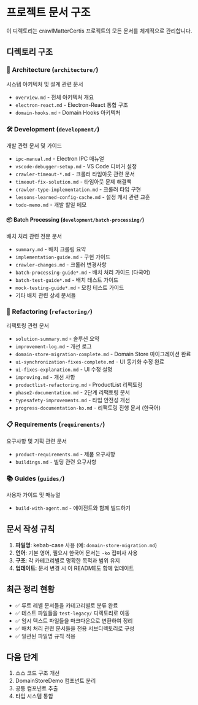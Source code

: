 # 프로젝트 문서 구조

이 디렉토리는 crawlMatterCertis 프로젝트의 모든 문서를 체계적으로 관리합니다.

## 디렉토리 구조

### 📐 Architecture (`architecture/`)
시스템 아키텍처 및 설계 관련 문서
- `overview.md` - 전체 아키텍처 개요
- `electron-react.md` - Electron-React 통합 구조
- `domain-hooks.md` - Domain Hooks 아키텍처

### 🛠️ Development (`development/`)
개발 관련 문서 및 가이드
- `ipc-manual.md` - Electron IPC 매뉴얼
- `vscode-debugger-setup.md` - VS Code 디버거 설정
- `crawler-timeout-*.md` - 크롤러 타임아웃 관련 문서
- `timeout-fix-solution.md` - 타임아웃 문제 해결책
- `crawler-type-implementation.md` - 크롤러 타입 구현
- `lessons-learned-config-cache.md` - 설정 캐시 관련 교훈
- `todo-memo.md` - 개발 할일 메모

#### 📦 Batch Processing (`development/batch-processing/`)
배치 처리 관련 전문 문서
- `summary.md` - 배치 크롤링 요약
- `implementation-guide.md` - 구현 가이드
- `crawler-changes.md` - 크롤러 변경사항
- `batch-processing-guide*.md` - 배치 처리 가이드 (다국어)
- `batch-test-guide*.md` - 배치 테스트 가이드
- `mock-testing-guide*.md` - 모킹 테스트 가이드
- 기타 배치 관련 상세 문서들

### 🔄 Refactoring (`refactoring/`)
리팩토링 관련 문서
- `solution-summary.md` - 솔루션 요약
- `improvement-log.md` - 개선 로그
- `domain-store-migration-complete.md` - Domain Store 마이그레이션 완료
- `ui-synchronization-fixes-complete.md` - UI 동기화 수정 완료
- `ui-fixes-explanation.md` - UI 수정 설명
- `improving.md` - 개선 사항
- `productlist-refactoring.md` - ProductList 리팩토링
- `phase2-documentation.md` - 2단계 리팩토링 문서
- `typesafety-improvements.md` - 타입 안전성 개선
- `progress-documentation-ko.md` - 리팩토링 진행 문서 (한국어)

### 📋 Requirements (`requirements/`)
요구사항 및 기획 관련 문서
- `product-requirements.md` - 제품 요구사항
- `buildings.md` - 빌딩 관련 요구사항

### 📚 Guides (`guides/`)
사용자 가이드 및 매뉴얼
- `build-with-agent.md` - 에이전트와 함께 빌드하기

## 문서 작성 규칙

1. **파일명**: kebab-case 사용 (예: `domain-store-migration.md`)
2. **언어**: 기본 영어, 필요시 한국어 문서는 `-ko` 접미사 사용
3. **구조**: 각 카테고리별로 명확한 목적과 범위 유지
4. **업데이트**: 문서 변경 시 이 README도 함께 업데이트

## 최근 정리 현황

- ✅ 루트 레벨 문서들을 카테고리별로 분류 완료
- ✅ 테스트 파일들을 `test-legacy/` 디렉토리로 이동
- ✅ 임시 텍스트 파일들을 마크다운으로 변환하여 정리
- ✅ 배치 처리 관련 문서들을 전용 서브디렉토리로 구성
- ✅ 일관된 파일명 규칙 적용

## 다음 단계

1. 소스 코드 구조 개선
2. DomainStoreDemo 컴포넌트 분리
3. 공통 컴포넌트 추출
4. 타입 시스템 통합
